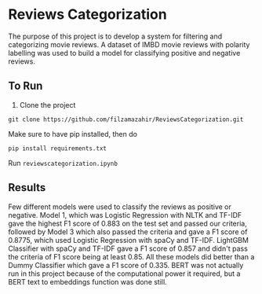 # Reviews Categorization
The purpose of this project is to  develop a system for filtering and categorizing movie reviews. A dataset of IMBD movie reviews with polarity labelling was used to build a model for classifying positive and negative reviews.

## To Run

1) Clone the project
```
git clone https://github.com/filzamazahir/ReviewsCategorization.git
```
Make sure to have pip installed, then do 
```
pip install requirements.txt
```
Run ```reviewscategorization.ipynb```

## Results
Few different models were used to classify the reviews as positive or negative. Model 1, which was Logistic Regression with NLTK and TF-IDF gave the highest F1 score of 0.883 on the test set and passed our criteria, followed by Model 3 which also passed the criteria and gave a F1 score of 0.8775, which used Logistic Regression with spaCy and TF-IDF. LightGBM Classifier with spaCy and TF-IDF gave a F1 score of 0.857 and didn't pass the criteria of F1 score being at least 0.85. All these models did better than a Dummy Classifier which gave a F1 score of 0.335. BERT was not actually run in this project because of the computational power it required, but a BERT text to embeddings function was done still.
